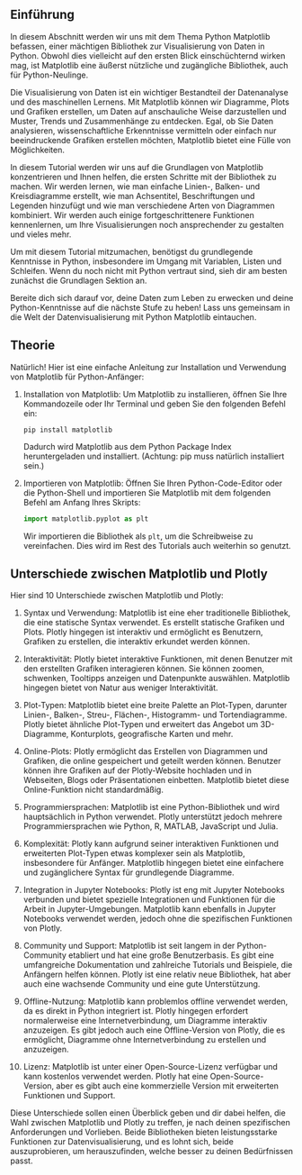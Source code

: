 ## Einführung
In diesem Abschnitt werden wir uns mit dem Thema Python Matplotlib befassen, einer mächtigen Bibliothek zur Visualisierung von Daten in Python. Obwohl dies vielleicht auf den ersten Blick einschüchternd wirken mag, ist Matplotlib eine äußerst nützliche und zugängliche Bibliothek, auch für Python-Neulinge.

Die Visualisierung von Daten ist ein wichtiger Bestandteil der Datenanalyse und des maschinellen Lernens. Mit Matplotlib können wir Diagramme, Plots und Grafiken erstellen, um Daten auf anschauliche Weise darzustellen und Muster, Trends und Zusammenhänge zu entdecken. Egal, ob Sie Daten analysieren, wissenschaftliche Erkenntnisse vermitteln oder einfach nur beeindruckende Grafiken erstellen möchten, Matplotlib bietet eine Fülle von Möglichkeiten.

In diesem Tutorial werden wir uns auf die Grundlagen von Matplotlib konzentrieren und Ihnen helfen, die ersten Schritte mit der Bibliothek zu machen. Wir werden lernen, wie man einfache Linien-, Balken- und Kreisdiagramme erstellt, wie man Achsentitel, Beschriftungen und Legenden hinzufügt und wie man verschiedene Arten von Diagrammen kombiniert. Wir werden auch einige fortgeschrittenere Funktionen kennenlernen, um Ihre Visualisierungen noch ansprechender zu gestalten und vieles mehr.

Um mit diesem Tutorial mitzumachen, benötigst du grundlegende Kenntnisse in Python, insbesondere im Umgang mit Variablen, Listen und Schleifen. Wenn du noch nicht mit Python vertraut sind, sieh dir am besten zunächst die Grundlagen Sektion an.

Bereite dich sich darauf vor, deine Daten zum Leben zu erwecken und deine Python-Kenntnisse auf die nächste Stufe zu heben! Lass uns gemeinsam in die Welt der Datenvisualisierung mit Python Matplotlib eintauchen.

## Theorie
Natürlich! Hier ist eine einfache Anleitung zur Installation und Verwendung von Matplotlib für Python-Anfänger:

1. Installation von Matplotlib:
   Um Matplotlib zu installieren, öffnen Sie Ihre Kommandozeile oder Ihr Terminal und geben Sie den folgenden Befehl ein:
   ```
   pip install matplotlib
   ```
   Dadurch wird Matplotlib aus dem Python Package Index heruntergeladen und installiert.
   (Achtung: pip muss natürlich installiert sein.)

2. Importieren von Matplotlib:
   Öffnen Sie Ihren Python-Code-Editor oder die Python-Shell und importieren Sie Matplotlib mit dem folgenden Befehl am Anfang Ihres Skripts:
   ```python
   import matplotlib.pyplot as plt
   ```
   Wir importieren die Bibliothek als `plt`, um die Schreibweise zu vereinfachen. Dies wird im Rest des Tutorials auch weiterhin so genutzt.

## Unterschiede zwischen Matplotlib und Plotly

Hier sind 10 Unterschiede zwischen Matplotlib und Plotly:

1. Syntax und Verwendung: Matplotlib ist eine eher traditionelle Bibliothek, die eine statische Syntax verwendet. Es erstellt statische Grafiken und Plots. Plotly hingegen ist interaktiv und ermöglicht es Benutzern, Grafiken zu erstellen, die interaktiv erkundet werden können.

2. Interaktivität: Plotly bietet interaktive Funktionen, mit denen Benutzer mit den erstellten Grafiken interagieren können. Sie können zoomen, schwenken, Tooltipps anzeigen und Datenpunkte auswählen. Matplotlib hingegen bietet von Natur aus weniger Interaktivität.

3. Plot-Typen: Matplotlib bietet eine breite Palette an Plot-Typen, darunter Linien-, Balken-, Streu-, Flächen-, Histogramm- und Tortendiagramme. Plotly bietet ähnliche Plot-Typen und erweitert das Angebot um 3D-Diagramme, Konturplots, geografische Karten und mehr.

4. Online-Plots: Plotly ermöglicht das Erstellen von Diagrammen und Grafiken, die online gespeichert und geteilt werden können. Benutzer können ihre Grafiken auf der Plotly-Website hochladen und in Webseiten, Blogs oder Präsentationen einbetten. Matplotlib bietet diese Online-Funktion nicht standardmäßig.

5. Programmiersprachen: Matplotlib ist eine Python-Bibliothek und wird hauptsächlich in Python verwendet. Plotly unterstützt jedoch mehrere Programmiersprachen wie Python, R, MATLAB, JavaScript und Julia.

6. Komplexität: Plotly kann aufgrund seiner interaktiven Funktionen und erweiterten Plot-Typen etwas komplexer sein als Matplotlib, insbesondere für Anfänger. Matplotlib hingegen bietet eine einfachere und zugänglichere Syntax für grundlegende Diagramme.

7. Integration in Jupyter Notebooks: Plotly ist eng mit Jupyter Notebooks verbunden und bietet spezielle Integrationen und Funktionen für die Arbeit in Jupyter-Umgebungen. Matplotlib kann ebenfalls in Jupyter Notebooks verwendet werden, jedoch ohne die spezifischen Funktionen von Plotly.

8. Community und Support: Matplotlib ist seit langem in der Python-Community etabliert und hat eine große Benutzerbasis. Es gibt eine umfangreiche Dokumentation und zahlreiche Tutorials und Beispiele, die Anfängern helfen können. Plotly ist eine relativ neue Bibliothek, hat aber auch eine wachsende Community und eine gute Unterstützung.

9. Offline-Nutzung: Matplotlib kann problemlos offline verwendet werden, da es direkt in Python integriert ist. Plotly hingegen erfordert normalerweise eine Internetverbindung, um Diagramme interaktiv anzuzeigen. Es gibt jedoch auch eine Offline-Version von Plotly, die es ermöglicht, Diagramme ohne Internetverbindung zu erstellen und anzuzeigen.

10. Lizenz: Matplotlib ist unter einer Open-Source-Lizenz verfügbar und kann kostenlos verwendet werden. Plotly hat eine Open-Source-Version, aber es gibt auch eine kommerzielle Version mit erweiterten Funktionen und Support.

Diese Unterschiede sollen einen Überblick geben und dir dabei helfen, die Wahl zwischen Matplotlib und Plotly zu treffen, je nach deinen spezifischen Anforderungen und Vorlieben. Beide Bibliotheken bieten leistungsstarke Funktionen zur Datenvisualisierung, und es lohnt sich, beide auszuprobieren, um herauszufinden, welche besser zu deinen Bedürfnissen passt.
